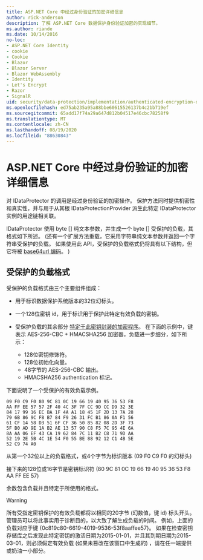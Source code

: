 ```yaml
---
title: ASP.NET Core 中经过身份验证的加密详细信息
author: rick-anderson
description: 了解 ASP.NET Core 数据保护身份验证加密的实现细节。
ms.author: riande
ms.date: 10/14/2016
no-loc:
- ASP.NET Core Identity
- cookie
- Cookie
- Blazor
- Blazor Server
- Blazor WebAssembly
- Identity
- Let's Encrypt
- Razor
- SignalR
uid: security/data-protection/implementation/authenticated-encryption-details
ms.openlocfilehash: ed75ab235a95a88bbe60615526137b4c2bb719ef
ms.sourcegitcommit: 65add17f74a29a647d812b04517e46cbc78258f9
ms.translationtype: MT
ms.contentlocale: zh-CN
ms.lasthandoff: 08/19/2020
ms.locfileid: "88630843"
---
```

# <a name="authenticated-encryption-details-in-aspnet-core"></a>ASP.NET Core 中经过身份验证的加密详细信息

<a name="data-protection-implementation-authenticated-encryption-details"></a>

对 IDataProtector 的调用是经过身份验证的加密操作。 保护方法同时提供机密性和真实性，并与用于从其根 IDataProtectionProvider 派生此特定 IDataProtector 实例的用途链相关联。

IDataProtector 使用 byte [] 纯文本参数，并生成一个 byte [] 受保护的负载，其格式如下所述。  (还有一个扩展方法重载，它采用字符串纯文本参数并返回一个字符串受保护的负载。 如果使用此 API，受保护的负载格式仍将具有以下结构，但它将被 [base64url 编码](https://tools.ietf.org/html/rfc4648#section-5)。 ) 

## <a name="protected-payload-format"></a>受保护的负载格式

受保护的负载格式由三个主要组件组成：

* 用于标识数据保护系统版本的32位幻标头。

* 一个128位密钥 id，用于标识用于保护此特定有效负载的密钥。

* 受保护负载的其余部分 [特定于此密钥封装的加密程序](xref:security/data-protection/implementation/subkeyderivation#data-protection-implementation-subkey-derivation)。 在下面的示例中，键表示 AES-256-CBC + HMACSHA256 加密器，负载进一步细分，如下所示：
  * 128位密钥修饰符。
  * 128位初始化向量。
  * 48字节的 AES-256-CBC 输出。
  * HMACSHA256 authentication 标记。

下面说明了一个受保护的有效负载示例。

```
09 F0 C9 F0 80 9C 81 0C 19 66 19 40 95 36 53 F8
AA FF EE 57 57 2F 40 4C 3F 7F CC 9D CC D9 32 3E
84 17 99 16 EC BA 1F 4A A1 18 45 1F 2D 13 7A 28
79 6B 86 9C F8 B7 84 F9 26 31 FC B1 86 0A F1 56
61 CF 14 58 D3 51 6F CF 36 50 85 82 08 2D 3F 73
5F B0 AD 9E 1A B2 AE 13 57 90 C8 F5 7C 95 4E 6A
8A AA 06 EF 43 CA 19 62 84 7C 11 B2 C8 71 9D AA
52 19 2E 5B 4C 1E 54 F0 55 BE 88 92 12 C1 4B 5E
52 C9 74 A0
```

从第一个32位以上的负载格式，或4个字节为标识版本 (09 F0 C9 F0 的幻标头) 

接下来的128位或16字节是密钥标识符 (80 9C 81 0C 19 66 19 40 95 36 53 F8 AA FF EE 57) 

余数包含负载并且特定于所使用的格式。

> [!WARNING]
> 所有受指定密钥保护的有效负载都将以相同的20字节 (幻数值，键 id) 标头开头。 管理员可以将此事实用于诊断目的，以大致了解生成负载的时间。 例如，上面的负载对应于键 {0c819c80-6619-4019-9536-53f8aaffee57}。 如果在检查密钥存储库之后发现此特定密钥的激活日期为2015-01-01，并且其到期日期为2015-03-01，则必须假定有效负载 (如果未篡改在该窗口中生成的) ，请在任一端提供或奶油一小部分。
